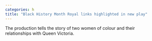 ```yaml
---
categories: h
title: "Black History Month Royal links highlighted in new play"
---
```

The production tells the story of two women of colour and their relationships with Queen Victoria.